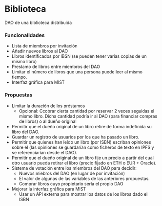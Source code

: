# Biblioteca
DAO de una biblioteca distribuida

### Funcionalidades
- Lista de miembros por invitación
- Añadir nuevos libros al DAO
- Libros identificados por IBSN (se pueden tener varias copias de un mismo libro)
- Prestamo de libros entre miembros del DAO
- Limitar el número de libros que una persona puede leer al mismo tiempo.
- Interfaz gráfica para MIST

### Propuestas
- Limitar la duración de los préstamos
    - Opcional: Ccobrar cierta cantidad por reservar 2 veces seguidas el mismo libro. Dicha cantidad podría ir al DAO (para financiar compras de libros) o al dueño original
- Permitir que el dueño original de un libro retire de forma indefinida su libro del DAO.
- Guardar un registro de usuarios por los que ha pasado un libro.
- Permitir que quienes han leído un libro (por ISBN) escriban opiniones sobre él (las opiniones se guardarían como ficheros de texto en IPFS y se referenciarían desde el DAO).
- Permitir que el dueño original de un libro fije un precio a partir del cual otro usuario pueda retirar el libro (precio fijado en ETH o EUR + Oracle).
- Sistema de votación entre los miembros del DAO para decidir:
    -  Nuevos miebros del DAO (en lugar de por invitación)
    -  El valor de algunas de las variables de las anteriores propuestas.
    -  Comprar libros cuyo propietario sería el propio DAO
- Mejorar la interfaz gráfica para MIST
    - Usar un API externa para mostrar los datos de los libros dado el ISBN